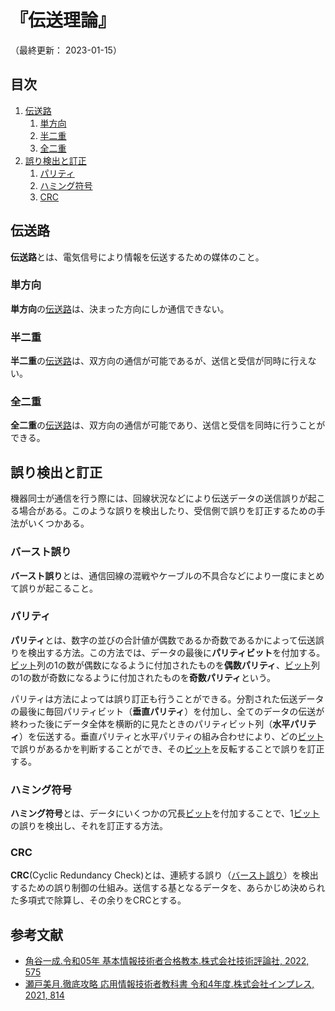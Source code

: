 # 『伝送理論』


（最終更新： 2023-01-15）


## 目次

1. [伝送路](#伝送路)
	1. [単方向](#単方向)
	1. [半二重](#半二重)
	1. [全二重](#全二重)
1. [誤り検出と訂正](#誤り検出と訂正)
	1. [パリティ](#パリティ)
	1. [ハミング符号](#ハミング符号)
	1. [CRC](#crc)


## 伝送路

**伝送路**とは、電気信号により情報を伝送するための媒体のこと。

### 単方向

**単方向**の[伝送路](#伝送路)は、決まった方向にしか通信できない。

### 半二重

**半二重**の[伝送路](#伝送路)は、双方向の通信が可能であるが、送信と受信が同時に行えない。

### 全二重

**全二重**の[伝送路](#伝送路)は、双方向の通信が可能であり、送信と受信を同時に行うことができる。


## 誤り検出と訂正

機器同士が通信を行う際には、回線状況などにより伝送データの送信誤りが起こる場合がある。このような誤りを検出したり、受信側で誤りを訂正するための手法がいくつかある。

### バースト誤り

**バースト誤り**とは、通信回線の混戦やケーブルの不具合などにより一度にまとめて誤りが起こること。

### パリティ

**パリティ**とは、数字の並びの合計値が偶数であるか奇数であるかによって伝送誤りを検出する方法。この方法では、データの最後に**パリティビット**を付加する。[ビット](../../../_/chapters/computer_and_number.md#データの単位)列の1の数が偶数になるように付加されたものを**偶数パリティ**、[ビット](../../../_/chapters/computer_and_number.md#データの単位)列の1の数が奇数になるように付加されたものを**奇数パリティ**という。

パリティは方法によっては誤り訂正も行うことができる。分割された伝送データの最後に毎回パリティビット（**垂直パリティ**）を付加し、全てのデータの伝送が終わった後にデータ全体を横断的に見たときのパリティビット列（**水平パリティ**）を伝送する。垂直パリティと水平パリティの組み合わせにより、どの[ビット](../../../_/chapters/computer_and_number.md#データの単位)で誤りがあるかを判断することができ、その[ビット](../../../_/chapters/computer_and_number.md#データの単位)を反転することで誤りを訂正する。

### ハミング符号

**ハミング符号**とは、データにいくつかの冗長[ビット](../../../_/chapters/computer_and_number.md#データの単位)を付加することで、1[ビット](../../../_/chapters/computer_and_number.md#データの単位)の誤りを検出し、それを訂正する方法。

### CRC

**CRC**(Cyclic Redundancy Check)とは、連続する誤り（[バースト誤り](#バースト誤り)）を検出するための誤り制御の仕組み。送信する基となるデータを、あらかじめ決められた多項式で除算し、その余りをCRCとする。


## 参考文献

- [角谷一成.令和05年 基本情報技術者合格教本.株式会社技術評論社, 2022, 575](https://gihyo.jp/book/2022/978-4-297-13164-7)
- [瀬戸美月.徹底攻略 応用情報技術者教科書 令和4年度.株式会社インプレス, 2021, 814](https://book.impress.co.jp/books/1121101057)
